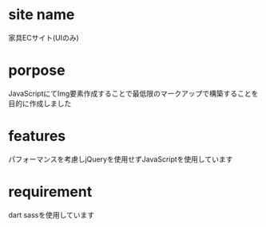 # site name
家具ECサイト(UIのみ)
# porpose
JavaScriptにてImg要素作成することで最低限のマークアップで構築することを目的に作成しました
# features
パフォーマンスを考慮しjQueryを使用せずJavaScriptを使用しています
# requirement
dart sassを使用しています
